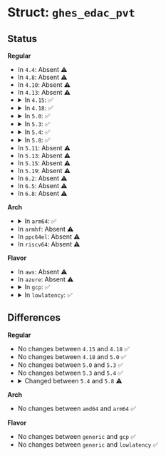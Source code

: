 # Struct: <code>ghes_edac_pvt</code>

## Status
<b>Regular</b>
<ul>
<li>
In <code>4.4</code>: Absent ⚠️
</li>
<li>
In <code>4.8</code>: Absent ⚠️
</li>
<li>
In <code>4.10</code>: Absent ⚠️
</li>
<li>
In <code>4.13</code>: Absent ⚠️
</li>
<li>
<details>
<summary>In <code>4.15</code>: ✅</summary>

```c
struct ghes_edac_pvt {
    struct list_head list;
    struct ghes *ghes;
    struct mem_ctl_info *mci;
    char detail_location[240];
    char other_detail[160];
    char msg[80];
};
```
</details>
</li>
<li>
<details>
<summary>In <code>4.18</code>: ✅</summary>

```c
struct ghes_edac_pvt {
    struct list_head list;
    struct ghes *ghes;
    struct mem_ctl_info *mci;
    char detail_location[240];
    char other_detail[160];
    char msg[80];
};
```
</details>
</li>
<li>
<details>
<summary>In <code>5.0</code>: ✅</summary>

```c
struct ghes_edac_pvt {
    struct list_head list;
    struct ghes *ghes;
    struct mem_ctl_info *mci;
    char detail_location[240];
    char other_detail[160];
    char msg[80];
};
```
</details>
</li>
<li>
<details>
<summary>In <code>5.3</code>: ✅</summary>

```c
struct ghes_edac_pvt {
    struct list_head list;
    struct ghes *ghes;
    struct mem_ctl_info *mci;
    char detail_location[240];
    char other_detail[160];
    char msg[80];
};
```
</details>
</li>
<li>
<details>
<summary>In <code>5.4</code>: ✅</summary>

```c
struct ghes_edac_pvt {
    struct list_head list;
    struct ghes *ghes;
    struct mem_ctl_info *mci;
    char detail_location[240];
    char other_detail[160];
    char msg[80];
};
```
</details>
</li>
<li>
<details>
<summary>In <code>5.8</code>: ✅</summary>

```c
struct ghes_edac_pvt {
    struct list_head list;
    struct ghes *ghes;
    struct mem_ctl_info *mci;
    char other_detail[400];
    char msg[80];
};
```
</details>
</li>
<li>
In <code>5.11</code>: Absent ⚠️
</li>
<li>
In <code>5.13</code>: Absent ⚠️
</li>
<li>
In <code>5.15</code>: Absent ⚠️
</li>
<li>
In <code>5.19</code>: Absent ⚠️
</li>
<li>
In <code>6.2</code>: Absent ⚠️
</li>
<li>
In <code>6.5</code>: Absent ⚠️
</li>
<li>
In <code>6.8</code>: Absent ⚠️
</li>
</ul>
<b>Arch</b>
<ul>
<li>
<details>
<summary>In <code>arm64</code>: ✅</summary>

```c
struct ghes_edac_pvt {
    struct list_head list;
    struct ghes *ghes;
    struct mem_ctl_info *mci;
    char detail_location[240];
    char other_detail[160];
    char msg[80];
};
```
</details>
</li>
<li>
In <code>armhf</code>: Absent ⚠️
</li>
<li>
In <code>ppc64el</code>: Absent ⚠️
</li>
<li>
In <code>riscv64</code>: Absent ⚠️
</li>
</ul>
<b>Flavor</b>
<ul>
<li>
In <code>aws</code>: Absent ⚠️
</li>
<li>
In <code>azure</code>: Absent ⚠️
</li>
<li>
<details>
<summary>In <code>gcp</code>: ✅</summary>

```c
struct ghes_edac_pvt {
    struct list_head list;
    struct ghes *ghes;
    struct mem_ctl_info *mci;
    char detail_location[240];
    char other_detail[160];
    char msg[80];
};
```
</details>
</li>
<li>
<details>
<summary>In <code>lowlatency</code>: ✅</summary>

```c
struct ghes_edac_pvt {
    struct list_head list;
    struct ghes *ghes;
    struct mem_ctl_info *mci;
    char detail_location[240];
    char other_detail[160];
    char msg[80];
};
```
</details>
</li>
</ul>

## Differences
<b>Regular</b>
<ul>
<li>
No changes between <code>4.15</code> and <code>4.18</code> ✅
</li>
<li>
No changes between <code>4.18</code> and <code>5.0</code> ✅
</li>
<li>
No changes between <code>5.0</code> and <code>5.3</code> ✅
</li>
<li>
No changes between <code>5.3</code> and <code>5.4</code> ✅
</li>
<li>
<details>
<summary>Changed between <code>5.4</code> and <code>5.8</code> ⚠️</summary>
<ul>
<li>
<b>Field removed. </b>
<code>char detail_location[240]</code>
</li>
<li>
<b>Field type changed. </b>
<code>char other_detail[160]</code> ➡️ <code>char other_detail[400]</code>
</li>
</ul>
</details>
</li>
</ul>
<b>Arch</b>
<ul>
<li>
No changes between <code>amd64</code> and <code>arm64</code> ✅
</li>
</ul>
<b>Flavor</b>
<ul>
<li>
No changes between <code>generic</code> and <code>gcp</code> ✅
</li>
<li>
No changes between <code>generic</code> and <code>lowlatency</code> ✅
</li>
</ul>
